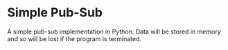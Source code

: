 # Simple Pub-Sub
A simple pub-sub implementation in Python.
Data will be stored in memory and so will be lost if the program is terminated.
